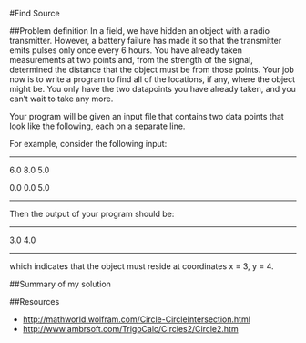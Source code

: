 #Find Source

##Problem definition
In a field, we have hidden an object with a radio transmitter. However, a battery failure has made it so that the transmitter emits pulses only once every 6 hours. You have already taken measurements at two points and, from the strength of the signal, determined the distance that the object must be from those points. Your job now is to write a program to find all of the locations, if any, where the object might be. You only have the two datapoints you have already taken, and you can’t wait to take any more.

Your program will be given an input file that contains two data points that look like the following, each on a separate line. 

<x position> <y position> <distance from object>

For example, consider the following input:
***
6.0 8.0 5.0

0.0 0.0 5.0
***

Then the output of your program should be:
***
3.0 4.0
***
which indicates that the object must reside at coordinates x = 3, y = 4.

##Summary of my solution


##Resources

* http://mathworld.wolfram.com/Circle-CircleIntersection.html
* http://www.ambrsoft.com/TrigoCalc/Circles2/Circle2.htm
